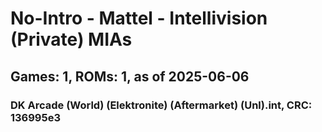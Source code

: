 # No-Intro - Mattel - Intellivision (Private) MIAs
## Games: 1, ROMs: 1, as of 2025-06-06

### DK Arcade (World) (Elektronite) (Aftermarket) (Unl).int, CRC: 136995e3
